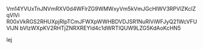 Vm14YVUxTnJNVmRXV0d4WFlrZG9WMWxyVm5kVmJGcHlWV3RPVlZKclZqVlVi
R00xVkRGS2RHUXpjRlpTCmJFWXpWWHBDVDJSR1NuRlViWFJyQ21WcVFUVlJN
bVIzWXpKV2RHTjZNRXREYld4c1dWRTlQUW9LZG5KdAoKcHN5

lej